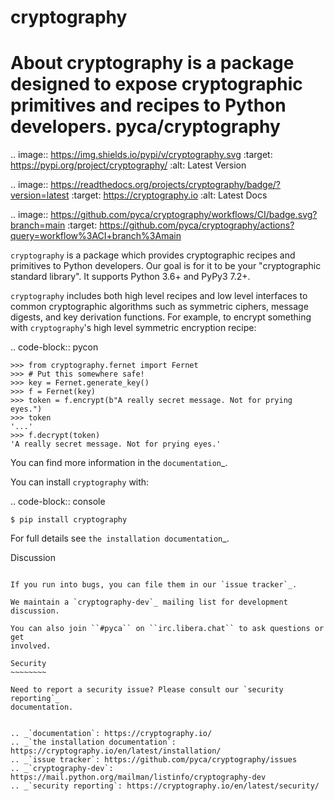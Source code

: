 # cryptography
About cryptography is a package designed to expose cryptographic primitives and recipes to Python developers.
pyca/cryptography
=================

.. image:: https://img.shields.io/pypi/v/cryptography.svg
    :target: https://pypi.org/project/cryptography/
    :alt: Latest Version

.. image:: https://readthedocs.org/projects/cryptography/badge/?version=latest
    :target: https://cryptography.io
    :alt: Latest Docs

.. image:: https://github.com/pyca/cryptography/workflows/CI/badge.svg?branch=main
    :target: https://github.com/pyca/cryptography/actions?query=workflow%3ACI+branch%3Amain


``cryptography`` is a package which provides cryptographic recipes and
primitives to Python developers.  Our goal is for it to be your "cryptographic
standard library". It supports Python 3.6+ and PyPy3 7.2+.

``cryptography`` includes both high level recipes and low level interfaces to
common cryptographic algorithms such as symmetric ciphers, message digests, and
key derivation functions. For example, to encrypt something with
``cryptography``'s high level symmetric encryption recipe:

.. code-block:: pycon

    >>> from cryptography.fernet import Fernet
    >>> # Put this somewhere safe!
    >>> key = Fernet.generate_key()
    >>> f = Fernet(key)
    >>> token = f.encrypt(b"A really secret message. Not for prying eyes.")
    >>> token
    '...'
    >>> f.decrypt(token)
    'A really secret message. Not for prying eyes.'

You can find more information in the `documentation`_.

You can install ``cryptography`` with:

.. code-block:: console

    $ pip install cryptography

For full details see `the installation documentation`_.

Discussion
~~~~~~~~~~

If you run into bugs, you can file them in our `issue tracker`_.

We maintain a `cryptography-dev`_ mailing list for development discussion.

You can also join ``#pyca`` on ``irc.libera.chat`` to ask questions or get
involved.

Security
~~~~~~~~

Need to report a security issue? Please consult our `security reporting`_
documentation.


.. _`documentation`: https://cryptography.io/
.. _`the installation documentation`: https://cryptography.io/en/latest/installation/
.. _`issue tracker`: https://github.com/pyca/cryptography/issues
.. _`cryptography-dev`: https://mail.python.org/mailman/listinfo/cryptography-dev
.. _`security reporting`: https://cryptography.io/en/latest/security/
